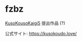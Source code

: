 # fzbz
[KusoKousoKaigi5](https://www.youtube.com/live/F7uy8MjuBJ4) 提出作品 (?)

公式サイト: https://kusokoudo.love/
